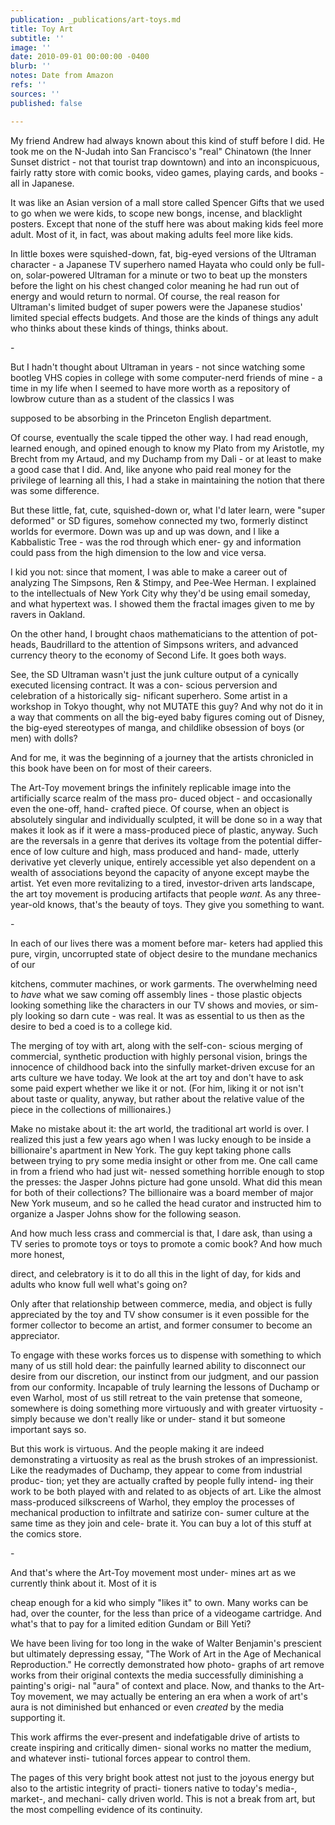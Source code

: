 ```yaml
---
publication: _publications/art-toys.md
title: Toy Art
subtitle: ''
image: ''
date: 2010-09-01 00:00:00 -0400
blurb: ''
notes: Date from Amazon
refs: ''
sources: ''
published: false

---
```

My friend Andrew had always known about this kind of stuff before I did. He took me on the N-Judah into San Francisco's "real" Chinatown (the Inner Sunset district - not that tourist trap downtown) and into an inconspicuous, fairly ratty store with comic books, video games, playing cards, and books - all in Japanese.

It was like an Asian version of a mall store called Spencer Gifts that we used to go when we were kids, to scope new bongs, incense, and blacklight posters. Except that none of the stuff here was about making kids feel more adult. Most of it, in fact, was about making adults feel more like kids.

In little boxes were squished-down, fat, big-eyed versions of the Ultraman character - a Japanese TV superhero named Hayata who could only be full-on, solar-powered Ultraman for a minute or two to beat up the monsters before the light on his chest changed color meaning he had run out of energy and would return to normal. Of course, the real reason for Ultraman's limited budget of super powers were the Japanese studios' limited special effects budgets. And those are the kinds of things any adult who thinks about these kinds of things, thinks about.

\-

But I hadn't thought about Ultraman in years - not since watching some bootleg VHS copies in college with some computer-nerd friends of mine - a time in my life when I seemed to have more worth as a repository of lowbrow cuture than as a student of the classics I was

supposed to be absorbing in the Princeton English department.

Of course, eventually the scale tipped the other way. I had read enough, learned enough, and opined enough to know my Plato from my Aristotle, my Brecht from my Artaud, and my Duchamp from my Dali - or at least to make a good case that I did. And, like anyone who paid real money for the privilege of learning all this, I had a stake in maintaining the notion that there was some difference.

But these little, fat, cute, squished-down or, what I'd later learn, were "super deformed" or SD figures, somehow connected my two, formerly distinct worlds for evermore. Down was up and up was down, and I like a Kabbalistic Tree - was the rod through which ener- gy and information could pass from the high dimension to the low and vice versa.

I kid you not: since that moment, I was able to make a career out of analyzing The Simpsons, Ren & Stimpy, and Pee-Wee Herman. I explained to the intellectuals of New York City why they'd be using email someday, and what hypertext was. I showed them the fractal images given to me by ravers in Oakland.

On the other hand, I brought chaos mathematicians to the attention of pot-heads, Baudrillard to the attention of Simpsons writers, and advanced currency theory to the economy of Second Life. It goes both ways.

See, the SD Ultraman wasn't just the junk culture output of a cynically executed licensing contract. It was a con- scious perversion and celebration of a historically sig- nificant superhero. Some artist in a workshop in Tokyo thought, why not MUTATE this guy? And why not do it in a way that comments on all the big-eyed baby figures coming out of Disney, the big-eyed stereotypes of manga, and childlike obsession of boys (or men) with dolls?

And for me, it was the beginning of a journey that the artists chronicled in this book have been on for most of their careers.

The Art-Toy movement brings the infinitely replicable image into the artificially scarce realm of the mass pro- duced object - and occasionally even the one-off, hand- crafted piece. Of course, when an object is absolutely singular and individually sculpted, it will be done so in a way that makes it look as if it were a mass-produced piece of plastic, anyway. Such are the reversals in a genre that derives its voltage from the potential differ- ence of low culture and high, mass produced and hand- made, utterly derivative yet cleverly unique, entirely accessible yet also dependent on a wealth of associations beyond the capacity of anyone except maybe the artist. Yet even more revitalizing to a tired, investor-driven arts landscape, the art toy movement is producing artifacts that people _want_. As any three-year-old knows, that's the beauty of toys. They give you something to want.

\-

In each of our lives there was a moment before mar- keters had applied this pure, virgin, uncorrupted state of object desire to the mundane mechanics of our

kitchens, commuter machines, or work garments. The overwhelming need to _have_ what we saw coming off assembly lines - those plastic objects looking something like the characters in our TV shows and movies, or sim- ply looking so darn cute - was real. It was as essential to us then as the desire to bed a coed is to a college kid.

The merging of toy with art, along with the self-con- scious merging of commercial, synthetic production with highly personal vision, brings the innocence of childhood back into the sinfully market-driven excuse for an arts culture we have today. We look at the art toy and don't have to ask some paid expert whether we like it or not. (For him, liking it or not isn't about taste or quality, anyway, but rather about the relative value of the piece in the collections of millionaires.)

Make no mistake about it: the art world, the traditional art world is over. I realized this just a few years ago when I was lucky enough to be inside a billionaire's apartment in New York. The guy kept taking phone calls between trying to pry some media insight or other from me. One call came in from a friend who had just wit- nessed something horrible enough to stop the presses: the Jasper Johns picture had gone unsold. What did this mean for both of their collections? The billionaire was a board member of major New York museum, and so he called the head curator and instructed him to organize a Jasper Johns show for the following season.

And how much less crass and commercial is that, I dare ask, than using a TV series to promote toys or toys to promote a comic book? And how much more honest,

direct, and celebratory is it to do all this in the light of day, for kids and adults who know full well what's going on?

Only after that relationship between commerce, media, and object is fully appreciated by the toy and TV show consumer is it even possible for the former collector to become an artist, and former consumer to become an appreciator.

To engage with these works forces us to dispense with something to which many of us still hold dear: the painfully learned ability to disconnect our desire from our discretion, our instinct from our judgment, and our passion from our conformity. Incapable of truly learning the lessons of Duchamp or even Warhol, most of us still retreat to the vain pretense that someone, somewhere is doing something more virtuously and with greater virtuosity - simply because we don't really like or under- stand it but someone important says so.

But this work is virtuous. And the people making it are indeed demonstrating a virtuosity as real as the brush strokes of an impressionist. Like the readymades of Duchamp, they appear to come from industrial produc- tion; yet they are actually crafted by people fully intend- ing their work to be both played with and related to as objects of art. Like the almost mass-produced silkscreens of Warhol, they employ the processes of mechanical production to infiltrate and satirize con- sumer culture at the same time as they join and cele- brate it. You can buy a lot of this stuff at the comics store.

\-

And that's where the Art-Toy movement most under- mines art as we currently think about it. Most of it is

cheap enough for a kid who simply "likes it" to own. Many works can be had, over the counter, for the less than price of a videogame cartridge. And what's that to pay for a limited edition Gundam or Bill Yeti?

We have been living for too long in the wake of Walter Benjamin's prescient but ultimately depressing essay, "The Work of Art in the Age of Mechanical Reproduction." He correctly demonstrated how photo- graphs of art remove works from their original contexts the media successfully diminishing a painting's origi- nal "aura" of context and place. Now, and thanks to the Art-Toy movement, we may actually be entering an era when a work of art's aura is not diminished but enhanced or even _created_ by the media supporting it.

This work affirms the ever-present and indefatigable drive of artists to create inspiring and critically dimen- sional works no matter the medium, and whatever insti- tutional forces appear to control them.

The pages of this very bright book attest not just to the joyous energy but also to the artistic integrity of practi- tioners native to today's media-, market-, and mechani- cally driven world. This is not a break from art, but the most compelling evidence of its continuity.